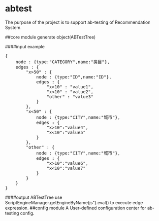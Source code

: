 # abtest
The purpose of the project is to support ab-testing of Recommendation System. <br>

##core module
generate object(ABTestTree)

####input example
<pre>
{
	node : {type:"CATEGORY",name:"类目"},
	edges : {
		"x>50" : {
			node : {type:"ID",name:"ID"},
			edges : {
				"x>10" : "value1",
				"x<10" : "value2",
				"other" : "value3"
			}
		},
		"x<50" : {
			node : {type:"CITY",name:"城市"},
			edges : {
				"x>10":"value4",
				"x<10":"value5"
			}
		},
		"other" : {
			node : {type:"CITY",name:"城市"},
			edges : {
				"x>10":"value6",
				"x<10":"value7"
			}
		}
	}
}
</pre>

####output
ABTestTree
use ScriptEngineManager.getEngineByName(js").eval() to execute edge expression.
##config module
A User-defined configuration center for ab-testing config.

